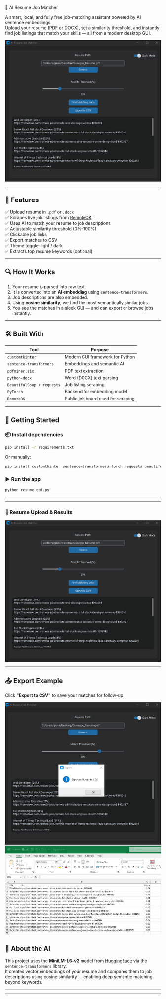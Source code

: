 🤖 AI Resume Job Matcher

A smart, local, and fully free job-matching assistant powered by AI sentence embeddings.  
Upload your resume (PDF or DOCX), set a similarity threshold, and instantly find job listings that match your skills — all from a modern desktop GUI.


![screenshot](screenshots/gui.png)


---

## 🧩 Features

✅ Upload resume in `.pdf` or `.docx`  
✅ Scrapes live job listings from [RemoteOK](https://remoteok.com)  
✅ Uses AI to match your resume to job descriptions  
✅ Adjustable similarity threshold (0%–100%)  
✅ Clickable job links  
✅ Export matches to CSV  
✅ Theme toggle: light / dark  
✅ Extracts top resume keywords (optional)

---

## 🔍 How It Works

1. Your resume is parsed into raw text.
2. It is converted into an **AI embedding** using `sentence-transformers`.
3. Job descriptions are also embedded.
4. Using **cosine similarity**, we find the most semantically similar jobs.
5. You see the matches in a sleek GUI — and can export or browse jobs instantly.

---

## 🛠️ Built With

| Tool | Purpose |
|------|---------|
| `customtkinter` | Modern GUI framework for Python |
| `sentence-transformers` | Embeddings and semantic AI |
| `pdfminer.six` | PDF text extraction |
| `python-docx` | Word (DOCX) text parsing |
| `BeautifulSoup + requests` | Job listing scraping |
| `PyTorch` | Backend for embedding model |
| `RemoteOK` | Public job board used for scraping |

---

## 🚀 Getting Started

### 📦 Install dependencies

```bash
pip install -r requirements.txt
```

Or manually:

```bash
pip install customtkinter sentence-transformers torch requests beautifulsoup4 pdfminer.six python-docx
```

### ▶️ Run the app

```bash
python resume_gui.py
```

---

---

### 📄 Resume Upload &  Results



![matches](screenshots/gui.png)


---

## 📤 Export Example

Click **"Export to CSV"** to save your matches for follow-up.


![export](screenshots/export.png)
![csv](screenshots/csv.png)

## 🧠 About the AI

This project uses the **MiniLM-L6-v2** model from [HuggingFace](https://huggingface.co/sentence-transformers/all-MiniLM-L6-v2) via the `sentence-transformers` library.  
It creates vector embeddings of your resume and compares them to job descriptions using cosine similarity — enabling deep semantic matching beyond keywords.

---
---
